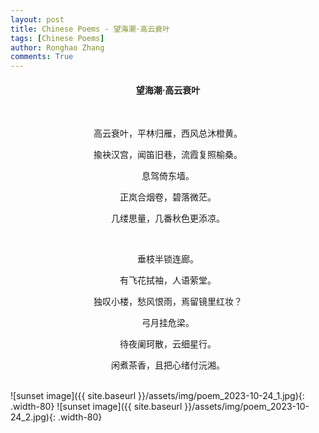 ```yaml
---
layout: post
title: Chinese Poems - 望海潮·高云衰叶
tags: [Chinese Poems]
author: Ronghao Zhang
comments: True 
---
```


<div align = "center">
    
</div>

<div align = "center">
    <h4>望海潮·高云衰叶</h4>
    <br>
    <p>高云衰叶，平林归雁，西风总沐橙黄。</p>
    <p>揄袂汉宫，闻笛旧巷，流霞复照榆桑。</p>
    <p>息驾倚东墙。</p>
    <p>正岚合烟卷，碧落微茫。</p>
    <p>几缕思量，几番秋色更添凉。</p>
    <br>
    <p>垂枝半锁连廊。</p>
    <p>有飞花拭袖，人语萦堂。</p>
    <p>独叹小楼，愁风恨雨，焉留镜里红妆？</p>
    <p>弓月挂危梁。</p>
    <p>待夜阑珂散，云细星行。</p>
    <p>闲煮茶香，且把心绪付沅湘。</p>
</div>
<br>
![sunset image]({{ site.baseurl }}/assets/img/poem_2023-10-24_1.jpg){: .width-80}
![sunset image]({{ site.baseurl }}/assets/img/poem_2023-10-24_2.jpg){: .width-80}
